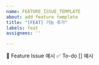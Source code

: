 ```yaml
---
name: FEATURE_ISSUE_TEMPLATE
about: add feature template
title: "[FEAT] 기능 추가"
labels: feat
assignees: ''

---
```


🍠 Feature Issue
예시
✅ To-do
[] 예시
